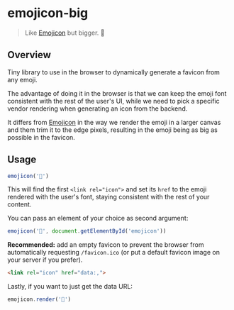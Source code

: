 # emojicon-big

> Like [Emojicon] but bigger. 🚀

[Emojicon]: https://github.com/JosephusPaye/emojicon

## Overview

Tiny library to use in the browser to dynamically generate a favicon
from any emoji.

The advantage of doing it in the browser is that we can keep the emoji
font consistent with the rest of the user's UI, while we need to pick a
specific vendor rendering when generating an icon from the backend.

It differs from [Emojicon] in the way we render the emoji in a larger
canvas and them trim it to the edge pixels, resulting in the emoji being
as big as possible in the favicon.

## Usage

```js
emojicon('🍺')
```

This will find the first `<link rel="icon">` and set its `href` to the
emoji rendered with the user's font, staying consistent with the rest of
your content.

You can pass an element of your choice as second argument:

```js
emojicon('🍺', document.getElementById('emojicon'))
```

**Recommended:** add an empty favicon to prevent the browser from
automatically requesting `/favicon.ico` (or put a default favicon image
on your server if you prefer).

```html
<link rel="icon" href="data:,">
```

Lastly, if you want to just get the data URL:

```js
emojicon.render('🍺')
```
